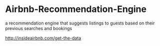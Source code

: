 # Airbnb-Recommendation-Engine
a recommendation engine that suggests listings to guests based on their previous searches and bookings

http://insideairbnb.com/get-the-data

